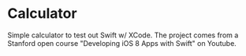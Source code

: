 # Calculator
Simple calculator to test out Swift w/ XCode.
The project comes from a Stanford open course "Developing iOS 8 Apps with Swift" on Youtube.
